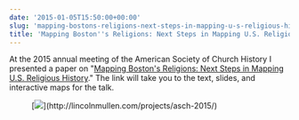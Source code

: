 ```yaml
---
date: '2015-01-05T15:50:00+00:00'
slug: 'mapping-bostons-religions-next-steps-in-mapping-u-s-religious-history'
title: 'Mapping Boston''s Religions: Next Steps in Mapping U.S. Religious History'
---
```


At the 2015 annual meeting of the American Society of Church History I presented a paper on "[Mapping Boston's Religions: Next Steps in Mapping U.S. Religious History](http://lincolnmullen.com/projects/asch-2015/)." The link will take you to the text, slides, and interactive maps for the talk.

<figure>
[<img src="https://i2.wp.com/lincolnmullen.com//files.lincolnmullen.com/figures//asch-2015/asch-screenshot.png?w=739" data-recalc-dims="1" />](http://lincolnmullen.com/projects/asch-2015/)

</figure>
